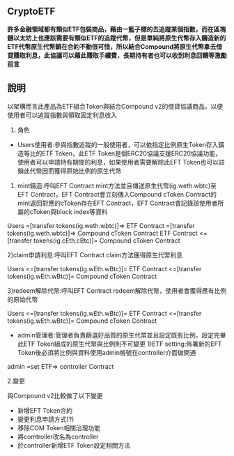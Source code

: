 ## CryptoETF

**許多金融領域都有類似ETF包裝商品，藉由一籃子標的去追蹤某個指數，而在區塊鏈以太坊上也應該需要有類似ETF的追蹤代幣，但是單純將原生代幣存入鑄造新的ETF代幣原生代幣鎖在合約不動很可惜，所以結合Compound將原生代幣拿去借貸賺取利息，此協議可以藉此賺取手續費，長期持有者也可以收到利息回饋等激勵前言**

## 說明
以架構而言此產品為ETF組合Token與結合Compound v2的借貸協議商品，以便使用者可以追蹤指數與領取固定利息收入
1. 角色
* Users使用者:參與指數追蹤的一般使用者，可以依指定比例原生Token存入鑄造等比的ETF Token，此ETF Token是個ERC20協議支援ERC20協議功能，使用者可以申請持有期間的利息，如果使用者需要解除此EFT Token也可以註銷此代幣因而獲得原始比例的原生代幣
1) mint鑄造:呼叫EFT Contract mint方法並且傳送原生代幣(ig.weth.wbtc)至EFT Contract，EFT Contract會立刻傳入Compound cToken Contract的mint返回對應的cToken存在EFT Contract，EFT Contract會記錄該使用者所屬的cToken與block index等資料

Users =[transfer tokens(ig.weth.wbtc)]=> ETF Contract =[transfer tokens(ig.weth.wbtc)]=> Compound cToken Contract
ETF Contract <=[transfer tokens(ig.cEth.cBtc)]= Compound cToken Contract


2)claim申請利息:呼叫EFT Contract claim方法獲得原生代幣利息

Users <=[transfer tokens(ig.wEth.wBtc)]= ETF Contract <=[transfer tokens(ig.wEth.wBtc)]= Compound cToken Contract


3)redeem解除代幣:呼叫EFT Contract redeem解除代幣，使用者會獲得應有比例的原始代幣

Users <=[transfer tokens(ig.wEth.wBtc)]= ETF Contract <=[transfer tokens(ig.wEth.wBtc)]= Compound cToken Contract

* admin管理者:管理者負責篩選好品質的原生代幣並且設定既有比例，設定完畢此ETF Token組成的原生代幣與比例則不可變更
1)ETF setting:佈署新的EFT Token後必須將比例與資料使用admin帳號在controller介面做開通

admin =set ETF=> controller Contract


2.變更

與Compound v2比較做了以下變更

* 新增EFT Token合約
* 變更利息申請方式(?)
* 移除COM Token相關治理功能
* 將comtroller改名為controller
* 於controller新增ETF Token設定相關方法
```
